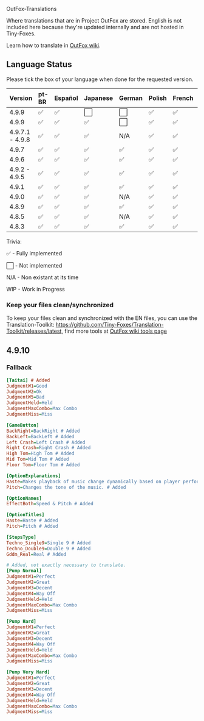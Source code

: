 OutFox-Translations

Where translations that are in Project OutFox are stored. English is not included here because they're updated internally and are not hosted in Tiny-Foxes.

Learn how to translate in [OutFox wiki](https://outfox.wiki/#/translation).
## Language Status

Please tick the box of your language when done for the requested version.

Version | pt-BR | Español | Japanese | German | Polish | French | Italian | Hebrew | Slovak | Czech | Simplified Chinese
:------------ | :------------- | :------------- | :------------- | :------------- | :------------- | :------------- | :------------- | :------------- | :------------- | :------------- | :-------------
4.9.9 | ✅ | ✅ | ⬜️ | ⬜️ | ✅ | ✅ | ⬜️ | ⬜️ | ⬜️ | ⬜️ | ✅
4.9.9 | ✅ | ✅ | ✅ | ⬜️ | ✅ | ✅ | ⬜️ | ⬜️ | ⬜️ | ⬜️ | ✅
4.9.7.1 - 4.9.8 | ✅ | ✅ | ✅ | N/A | ✅ | ✅ | N/A | ✅ | N/A  | N/A | ✅
4.9.7 | ✅ | ✅ | ✅ | ✅ | ✅ | ✅ | WIP | ✅ | WIP  | WIP | N/A
4.9.6 | ✅ | ✅ | ✅ | ✅ | ✅ | ✅ | N/A | ✅ | N/A | N/A | N/A
4.9.2 - 4.9.5 | ✅ | ✅ | ✅ | ✅ | ✅ | ✅ | N/A | ✅ | N/A | N/A | N/A
4.9.1 | ✅ | ✅ | ✅ | ✅| ✅| ✅| N/A | ✅ | N/A | N/A | N/A
4.9.0 | ✅ | ✅ | ✅ | N/A| ✅| ✅| N/A | N/A | N/A | N/A | N/A
4.8.9 | ✅ | ✅ | ✅ | ✅| ✅| ✅| N/A | N/A | N/A | N/A | N/A
4.8.5 | ✅ | ✅ | ✅ | N/A| ✅| ✅| N/A | N/A | N/A | N/A | N/A
4.8.3 | ✅ | ✅ | ✅ | ✅| ✅| ✅| N/A | N/A | N/A | N/A | N/A

Trivia: 

✅ - Fully implemented

⬜️ - Not implemented

N/A - Non existant at its time

WIP - Work in Progress
<!--- This is a comment that won't appear in the read me, here are the emojis that you can add to tell if your language is done or not. Done: ✅ Not Done: ⬜️ Non applicable: N/A Work in Progress: WIP--->

### Keep your files clean/synchronized 

To keep your files clean and synchronized with the EN files, you can use the Translation-Toolkit: https://github.com/Tiny-Foxes/Translation-Toolkit/releases/latest, find more tools at [OutFox wiki tools page](https://outfox.wiki/#/translation?id=tools-and-practices)

## 4.9.10

### Fallback
```ini
[Taitai] # Added
JudgmentW1=Good
JudgmentW2=Ok
JudgmentW5=Bad
JudgmentHeld=Held
JudgmentMaxCombo=Max Combo
JudgmentMiss=Miss

[GameButton]
BackRight=BackRight # Added
BackLeft=BackLeft # Added
Left Crash=Left Crash # Added
Right Crash=Right Crash # Added
High Tom=High Tom # Added
Mid Tom=Mid Tom # Added
Floor Tom=Floor Tom # Added

[OptionExplanations]
Haste=Makes playback of music change dynamically based on player performance. # Added
Pitch=Changes the tone of the music. # Added

[OptionNames]
EffectBoth=Speed & Pitch # Added

[OptionTitles]
Haste=Haste # Added
Pitch=Pitch # Added

[StepsType]
Techno_Single9=Single 9 # Added
Techno_Double9=Double 9 # Added
Gddm_Real=Real # Added

# Added, not exactly necessary to translate.
[Pump Normal]
JudgmentW1=Perfect
JudgmentW2=Great
JudgmentW3=Decent
JudgmentW4=Way Off
JudgmentHeld=Held
JudgmentMaxCombo=Max Combo
JudgmentMiss=Miss

[Pump Hard]
JudgmentW1=Perfect
JudgmentW2=Great
JudgmentW3=Decent
JudgmentW4=Way Off
JudgmentHeld=Held
JudgmentMaxCombo=Max Combo
JudgmentMiss=Miss

[Pump Very Hard]
JudgmentW1=Perfect
JudgmentW2=Great
JudgmentW3=Decent
JudgmentW4=Way Off
JudgmentHeld=Held
JudgmentMaxCombo=Max Combo
JudgmentMiss=Miss
```